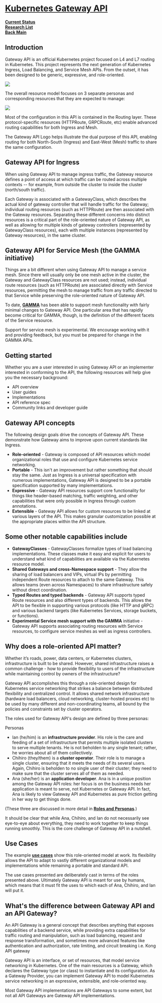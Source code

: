 # **[Kubernetes Gateway API](https://gateway-api.sigs.k8s.io/)**

**[Current Status](../../../../development/status/weekly/current_status.md)**\
**[Research List](../../../research_list.md)**\
**[Back Main](../../../../README.md)**

## Introduction

Gateway API is an official Kubernetes project focused on L4 and L7 routing in Kubernetes. This project represents the next generation of Kubernetes Ingress, Load Balancing, and Service Mesh APIs. From the outset, it has been designed to be generic, expressive, and role-oriented.

![](https://www.imperva.com/learn/wp-content/uploads/sites/13/2020/02/OSI-7-layers.jpg)

The overall resource model focuses on 3 separate personas and corresponding resources that they are expected to manage:

![](https://gateway-api.sigs.k8s.io/images/resource-model.png)

Most of the configuration in this API is contained in the Routing layer. These protocol-specific resources (HTTPRoute, GRPCRoute, etc) enable advanced routing capabilities for both Ingress and Mesh.

The Gateway API Logo helps illustrate the dual purpose of this API, enabling routing for both North-South (Ingress) and East-West (Mesh) traffic to share the same configuration.

## Gateway API for Ingress

When using Gateway API to manage ingress traffic, the Gateway resource defines a point of access at which traffic can be routed across multiple contexts -- for example, from outside the cluster to inside the cluster (north/south traffic).

Each Gateway is associated with a GatewayClass, which describes the actual kind of gateway controller that will handle traffic for the Gateway; individual routing resources (such as HTTPRoute) are then associated with the Gateway resources. Separating these different concerns into distinct resources is a critical part of the role-oriented nature of Gateway API, as well as allowing for multiple kinds of gateway controllers (represented by GatewayClass resources), each with multiple instances (represented by Gateway resources), in the same cluster.

## Gateway API for Service Mesh (the GAMMA initiative)

Things are a bit different when using Gateway API to manage a service mesh. Since there will usually only be one mesh active in the cluster, the Gateway and GatewayClass resources are not used; instead, individual route resources (such as HTTPRoute) are associated directly with Service resources, permitting the mesh to manage traffic from any traffic directed to that Service while preserving the role-oriented nature of Gateway API.

To date, **[GAMMA](https://gateway-api.sigs.k8s.io/mesh/gamma)** has been able to support mesh functionality with fairly minimal changes to Gateway API. One particular area that has rapidly become critical for GAMMA, though, is the definition of the different facets of the Service resource.

Support for service mesh is experimental. We encourage working with it and providing feedback, but you must be prepared for change in the GAMMA APIs.

## Getting started

Whether you are a user interested in using Gateway API or an implementer interested in conforming to the API, the following resources will help give you the necessary background:

- API overview
- User guides
- Implementations
- API reference spec
- Community links and developer guide

## Gateway API concepts

The following design goals drive the concepts of Gateway API. These demonstrate how Gateway aims to improve upon current standards like Ingress.

- **Role-oriented** - Gateway is composed of API resources which model organizational roles that use and configure Kubernetes service networking.
- **Portable** - This isn't an improvement but rather something that should stay the same. Just as Ingress is a universal specification with numerous implementations, Gateway API is designed to be a portable specification supported by many implementations.
- **Expressive** - Gateway API resources support core functionality for things like header-based matching, traffic weighting, and other capabilities that were only possible in Ingress through custom annotations.
- **Extensible** - Gateway API allows for custom resources to be linked at various layers of the API. This makes granular customization possible at the appropriate places within the API structure.

## Some other notable capabilities include

- **GatewayClasses** - GatewayClasses formalize types of load balancing implementations. These classes make it easy and explicit for users to understand what kind of capabilities are available via the Kubernetes resource model.
- **Shared Gateways and cross-Namespace support** - They allow the sharing of load balancers and VIPs, virtual IPs by permitting independent Route resources to attach to the same Gateway. This allows teams (even across Namespaces) to share infrastructure safely without direct coordination.
- **Typed Routes and typed backends** - Gateway API supports typed Route resources and also different types of backends. This allows the API to be flexible in supporting various protocols (like HTTP and gRPC) and various backend targets (like Kubernetes Services, storage buckets, or functions).
- **Experimental Service mesh support with the GAMMA** initiative - Gateway API supports associating routing resources with Service resources, to configure service meshes as well as ingress controllers.

## Why does a role-oriented API matter?

Whether it’s roads, power, data centers, or Kubernetes clusters, infrastructure is built to be shared. However, shared infrastructure raises a common challenge - how to provide flexibility to users of the infrastructure while maintaining control by owners of the infrastructure?

Gateway API accomplishes this through a role-oriented design for Kubernetes service networking that strikes a balance between distributed flexibility and centralized control. It allows shared network infrastructure (hardware load balancers, cloud networking, cluster-hosted proxies etc) to be used by many different and non-coordinating teams, all bound by the policies and constraints set by cluster operators.

The roles used for Gateway API's design are defined by three personas:

Personas

- Ian (he/him) is an **infrastructure provider**. His role is the care and feeding of a set of infrastructure that permits multiple isolated clusters to serve multiple tenants. He is not beholden to any single tenant; rather, he worries about all of them collectively.
- Chihiro (they/them) is a **cluster operator**. Their role is to manage a single cluster, ensuring that it meets the needs of its several users. Again, Chihiro is beholden to no single user of their cluster; they need to make sure that the cluster serves all of them as needed.
- Ana (she/her) is an **application developer**. Ana is in a unique position among the Gateway API roles: her focus is on the business needs her application is meant to serve, not Kubernetes or Gateway API. In fact, Ana is likely to view Gateway API and Kubernetes as pure friction getting in her way to get things done.

(These three are discussed in more detail in **[Roles and Personas](https://gateway-api.sigs.k8s.io/concepts/roles-and-personas)**.)

It should be clear that while Ana, Chihiro, and Ian do not necessarily see eye-to-eye about everything, they need to work together to keep things running smoothly. This is the core challenge of Gateway API in a nutshell.

## Use Cases

The example **[use cases](https://gateway-api.sigs.k8s.io/concepts/use-cases)** show this role-oriented model at work. Its flexibility allows the API to adapt to vastly different organizational models and implementations while remaining a portable and standard API.

The use cases presented are deliberately cast in terms of the roles presented above. Ultimately Gateway API is meant for use by humans, which means that it must fit the uses to which each of Ana, Chihiro, and Ian will put it.

## What's the difference between Gateway API and an API Gateway?

An API Gateway is a general concept that describes anything that exposes capabilities of a backend service, while providing extra capabilities for traffic routing and manipulation, such as load balancing, request and response transformation, and sometimes more advanced features like authentication and authorization, rate limiting, and circuit breaking i.e. Kong API gateway

Gateway API is an interface, or set of resources, that model service networking in Kubernetes. One of the main resources is a Gateway, which declares the Gateway type (or class) to instantiate and its configuration. As a Gateway Provider, you can implement Gateway API to model Kubernetes service networking in an expressive, extensible, and role-oriented way.

Most Gateway API implementations are API Gateways to some extent, but not all API Gateways are Gateway API implementations.
